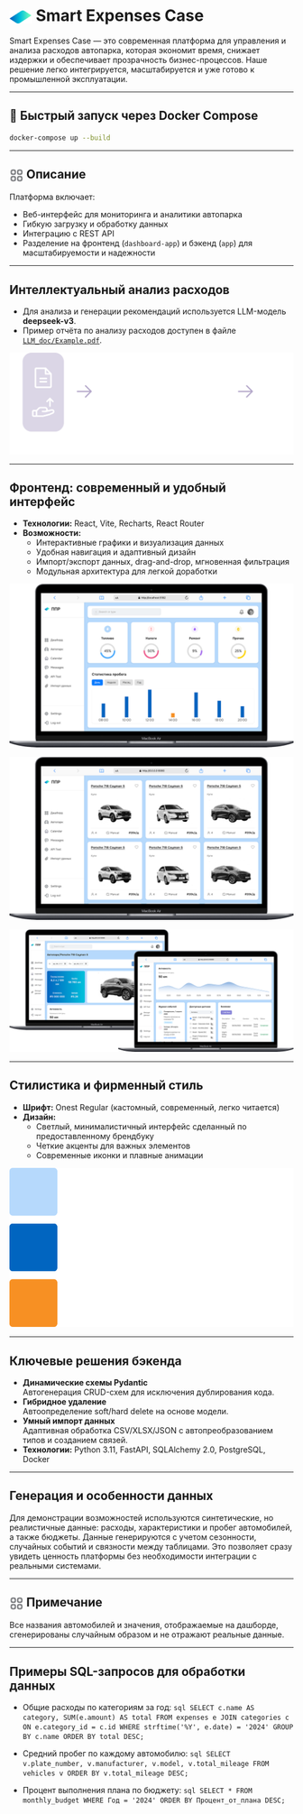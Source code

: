 # <img src="img/ppr logo.svg" alt="Логотип" width="40" style="vertical-align:middle;"/> Smart Expenses Case

Smart Expenses Case — это современная платформа для управления и анализа расходов автопарка, которая экономит время, снижает издержки и обеспечивает прозрачность бизнес-процессов. Наше решение легко интегрируется, масштабируется и уже готово к промышленной эксплуатации.

---

## 🚀 Быстрый запуск через Docker Compose

```bash
docker-compose up --build
```

---

## <img src="img/main.png" alt="Логотип" width="25" style="vertical-align:middle;"/> Описание

Платформа включает:
- Веб-интерфейс для мониторинга и аналитики автопарка
- Гибкую загрузку и обработку данных
- Интеграцию с REST API
- Разделение на фронтенд (`dashboard-app`) и бэкенд (`app`) для масштабируемости и надежности

---

## Интеллектуальный анализ расходов

- Для анализа и генерации рекомендаций используется LLM-модель **deepseek-v3**.
- Пример отчёта по анализу расходов доступен в файле [`LLM_doc/Example.pdf`](LLM_doc/Example.pdf).

![Алгоритм анализа](img/algorithm.png)

---

## Фронтенд: современный и удобный интерфейс

- **Технологии:** React, Vite, Recharts, React Router
- **Возможности:**
  - Интерактивные графики и визуализация данных
  - Удобная навигация и адаптивный дизайн
  - Импорт/экспорт данных, drag-and-drop, мгновенная фильтрация
  - Модульная архитектура для легкой доработки

![Главный экран дашборда](img/dashboard_main.png)

![Автопарк](img/autopark.png)

![Аналитика автомобиля](img/car_str.png)

---

## Стилистика и фирменный стиль

- **Шрифт:** Onest Regular (кастомный, современный, легко читается)
- **Дизайн:**
  - Светлый, минималистичный интерфейс сделанный по предоставленному брендбуку
  - Четкие акценты для важных элементов
  - Современные иконки и плавные анимации

![Фирменный стиль](img/stilistic.png)

---

## Ключевые решения бэкенда

- **Динамические схемы Pydantic**  
  Автогенерация CRUD-схем для исключения дублирования кода.
- **Гибридное удаление**  
  Автоопределение soft/hard delete на основе модели.
- **Умный импорт данных**  
  Адаптивная обработка CSV/XLSX/JSON с автопреобразованием типов и созданием связей.
- **Технологии:** Python 3.11, FastAPI, SQLAlchemy 2.0, PostgreSQL, Docker

---


## Генерация и особенности данных

Для демонстрации возможностей используются синтетические, но реалистичные данные: расходы, характеристики и пробег автомобилей, а также бюджеты. Данные генерируются с учетом сезонности, случайных событий и связности между таблицами. Это позволяет сразу увидеть ценность платформы без необходимости интеграции с реальными системами.

---

## <img src="img/main.png" alt="Логотип" width="25" style="vertical-align:middle;"/> Примечание

Все названия автомобилей и значения, отображаемые на дашборде, сгенерированы случайным образом и не отражают реальные данные. 

---

## Примеры SQL-запросов для обработки данных

- Общие расходы по категориям за год:
`sql
SELECT c.name AS category, SUM(e.amount) AS total
FROM expenses e
JOIN categories c ON e.category_id = c.id
WHERE strftime('%Y', e.date) = '2024'
GROUP BY c.name
ORDER BY total DESC;
`

- Средний пробег по каждому автомобилю:
`sql
SELECT v.plate_number, v.manufacturer, v.model, v.total_mileage
FROM vehicles v
ORDER BY v.total_mileage DESC;
`

- Процент выполнения плана по бюджету:
`sql
SELECT * FROM monthly_budget WHERE Год = '2024' ORDER BY Процент_от_плана DESC;`

